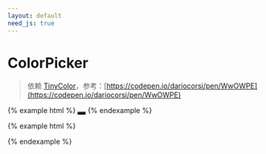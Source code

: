 ```yaml
---
layout: default
need_js: true
---
```


# ColorPicker

> 依赖 [TinyColor](https://github.com/bgrins/TinyColor)，参考：[https://codepen.io/dariocorsi/pen/WwOWPE](https://codepen.io/dariocorsi/pen/WwOWPE)

{% example html %}
<button class="ui-color-trigger" id="color-trigger" type="button" data-color="#000000" style="background-color: #000">
  <input type="hidden" name="color" value="#000000" />
</button>
{% endexample %}

<script src="{{ "./assets/tinycolor.js " | relative_url }}"></script>
{% example html %}
<script>
  var ColorPicker = ui.ColorPicker;
  var btn = document.querySelector('#color-trigger');
  
  new ColorPicker(btn, {
    onChange: function (data) {
      var color = '#' + data;
      btn.style.background = color;
      btn.setAttribute('data-color', color);
      btn.querySelector('input').value = color;
    }
  });
</script>
{% endexample %}